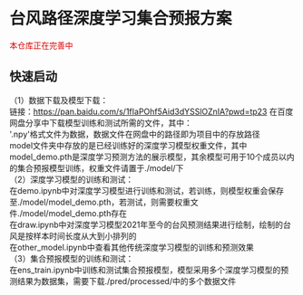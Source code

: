# 台风路径深度学习集合预报方案
<font color="#dd0000"> 本仓库正在完善中 </font><br />
## 快速启动
（1）数据下载及模型下载：\
链接：https://pan.baidu.com/s/1fIaPOhf5Aid3dYSSlOZnIA?pwd=tp23  在百度网盘分享中下载模型训练和测试所需的文件，其中：\
'.npy'格式文件为数据，数据文件在网盘中的路径即为项目中的存放路径 \
model文件夹中存放的是已经训练好的深度学习模型权重文件，其中model_demo.pth是深度学习预测方法的展示模型，其余模型可用于10个成员以内的集合预报模型训练，权重文件请置于./model/下\
（2）深度学习模型的训练和测试：\
在demo.ipynb中对深度学习模型进行训练和测试，若训练，则模型权重会保存至./model/model_demo.pth，若测试，则需要权重文件./model/model_demo.pth存在 \
在draw.ipynb中对深度学习模型2021年至今的台风预测结果进行绘制，绘制的台风是按样本时间长度从大到小排列的 \
在other_model.ipynb中查看其他传统深度学习模型的训练和预测效果 \
（3）集合预报模型的训练和测试：\
在ens_train.ipynb中训练和测试集合预报模型，模型采用多个深度学习模型的预测结果为数据集，需要下载./pred/processed/中的多个数据文件
